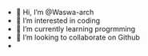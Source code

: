 - 👋 Hi, I’m @Waswa-arch
- 👀 I’m interested in coding
- 🌱 I’m currently learning progrmming
- 💞️ I’m looking to collaborate on Github
- 

<!---
Waswa-arch/Waswa-arch is a ✨ special ✨ repository because its `README.md` (this file) appears on your GitHub profile.
You can click the Preview link to take a look at your changes.
--->
